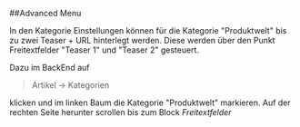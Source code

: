 ##Advanced Menu

In den Kategorie Einstellungen können für die Kategorie "Produktwelt" bis zu zwei Teaser + URL hinterlegt werden. Diese werden über den Punkt Freitextfelder "Teaser 1" und "Teaser 2" gesteuert.

Dazu im BackEnd auf
> Artikel -> Kategorien

klicken und im linken Baum die Kategorie "Produktwelt" markieren. Auf der rechten Seite herunter scrollen bis zum  Block *Freitextfelder* 


